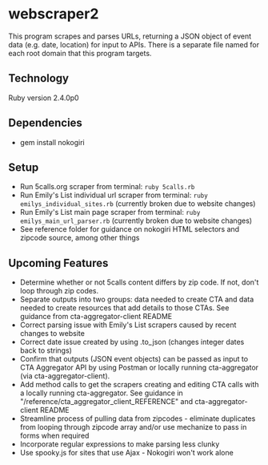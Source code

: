 # webscraper2
This program scrapes and parses URLs, returning a JSON object of event data (e.g. date, location) for input to APIs.  There is a separate file named for each root domain that this program targets.


## Technology
Ruby version 2.4.0p0


## Dependencies
* gem install nokogiri


## Setup
* Run 5calls.org scraper from terminal: `ruby 5calls.rb`
* Run Emily's List individual url scraper from terminal: `ruby emilys_individual_sites.rb` (currently broken due to website changes)
* Run Emily's List main page scraper from terminal: `ruby emilys_main_url_parser.rb` (currently broken due to website changes)
* See reference folder for guidance on nokogiri HTML selectors and zipcode source, among other things


## Upcoming Features
* Determine whether or not 5calls content differs by zip code.  If not, don't loop through zip codes.
* Separate outputs into two groups: data needed to create CTA and data needed to create resources that add details to those CTAs. See guidance from cta-aggregator-client README
* Correct parsing issue with Emily's List scrapers caused by recent changes to website
* Correct date issue created by using .to_json (changes integer dates back to strings)
* Confirm that outputs (JSON event objects) can be passed as input to CTA Aggregator API by using Postman or locally running cta-aggregator (via cta-aggregator-client).
* Add method calls to get the scrapers creating and editing CTA calls with a locally running cta-aggregator.  See guidance in "/reference/cta_aggregator_client_REFERENCE" and cta-aggregator-client README
* Streamline process of pulling data from zipcodes - eliminate duplicates from looping through zipcode array and/or use mechanize to pass in forms when required
* Incorporate regular expressions to make parsing less clunky
* Use spooky.js for sites that use Ajax - Nokogiri won't work alone
